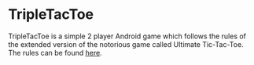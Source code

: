 # TripleTacToe

TripleTacToe is a simple 2 player Android game which follows the rules of the extended version of the notorious game called Ultimate Tic-Tac-Toe. The rules can be found [here](https://en.wikipedia.org/wiki/Ultimate_tic-tac-toe).